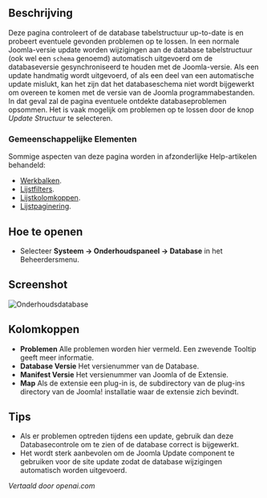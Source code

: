 <!-- Filename: Help4.x:Information:_Database  / Display title: Onderhoud: Database -->

## Beschrijving

Deze pagina controleert of de database tabelstructuur up-to-date is en probeert eventuele gevonden problemen op te lossen. In een normale Joomla-versie update worden wijzigingen aan de database tabelstructuur (ook wel een `schema` genoemd) automatisch uitgevoerd om de databaseversie gesynchroniseerd te houden met de Joomla-versie. Als een update handmatig wordt uitgevoerd, of als een deel van een automatische update mislukt, kan het zijn dat het databaseschema niet wordt bijgewerkt om overeen te komen met de versie van de Joomla programmabestanden. In dat geval zal de pagina eventuele ontdekte databaseproblemen opsommen. Het is vaak mogelijk om problemen op te lossen door de knop *Update Structuur* te selecteren.

### Gemeenschappelijke Elementen

Sommige aspecten van deze pagina worden in afzonderlijke Help-artikelen behandeld:

* [Werkbalken](jdocmanual?article=help/common-elements/toolbars).
* [Lijstfilters](jdocmanual?article=help/common-elements/list-filters).
* [Lijstkolomkoppen](jdocmanual?article=help/common-elements/list-column-headers).
* [Lijstpaginering](jdocmanual?article=help/common-elements/list-pagination).

## Hoe te openen

- Selecteer **Systeem → Onderhoudspaneel → Database** in het Beheerdersmenu.

## Screenshot

![Onderhoudsdatabase](../../../nl/images/maintenance/maintenance-database.png)

## Kolomkoppen

- **Problemen** Alle problemen worden hier vermeld. Een zwevende Tooltip
  geeft meer informatie.
- **Database Versie** Het versienummer van de Database.
- **Manifest Versie** Het versienummer van Joomla of de Extensie.
- **Map** Als de extensie een plug-in is, de subdirectory van de
  plug-ins directory van de Joomla! installatie waar de extensie zich bevindt.

## Tips

- Als er problemen optreden tijdens een update, gebruik dan deze Databasecontrole om te zien of de database correct is bijgewerkt.
- Het wordt sterk aanbevolen om de Joomla Update component te gebruiken voor de site update zodat de database wijzigingen automatisch worden uitgevoerd.

*Vertaald door openai.com*

